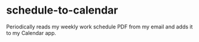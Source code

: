 # schedule-to-calendar
Periodically reads my weekly work schedule PDF from my email and adds it to my Calendar app.
